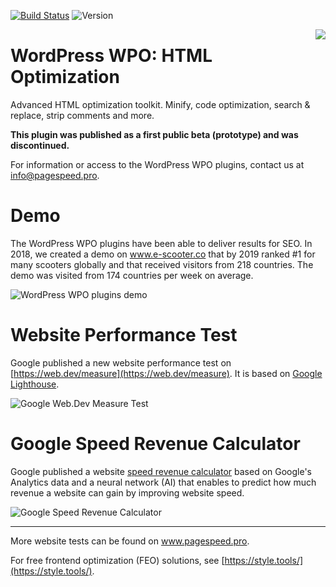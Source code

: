 [![Build Status](https://travis-ci.org/o10n-x/wordpress-html-optimization.svg?branch=master)](https://travis-ci.org/o10n-x/wordpress-html-optimization) ![Version](https://img.shields.io/github/release/o10n-x/wordpress-html-optimization.svg)

<img src="https://github.com/o10n-x/wordpress-o10n-core/blob/master/docs/images/perf-100.png" align="right">

# WordPress WPO: HTML Optimization

Advanced HTML optimization toolkit. Minify, code optimization, search & replace, strip comments and more.

**This plugin was published as a first public beta (prototype) and was discontinued.**

For information or access to the WordPress WPO plugins, contact us at info@pagespeed.pro.

# Demo

The WordPress WPO plugins have been able to deliver results for SEO. In 2018, we created a demo on www.e-scooter.co that by 2019 ranked #1 for many scooters globally and that received visitors from 218 countries. The demo was visited from 174 countries per week on average.

![WordPress WPO plugins demo](https://github.com/o10n-x/wordpress-o10n-core/blob/master/docs/images/google-rankings-international.png)

# Website Performance Test

Google published a new website performance test on [https://web.dev/measure](https://web.dev/measure). It is based on [Google Lighthouse](https://developers.google.com/web/tools/lighthouse/).

![Google Web.Dev Measure Test](https://github.com/o10n-x/wordpress-o10n-core/blob/master/docs/images/google-measure.png)

# Google Speed Revenue Calculator

Google published a website [speed revenue calculator](https://www.thinkwithgoogle.com/feature/testmysite) based on Google's Analytics data and a neural network (AI) that enables to predict how much revenue a website can gain by improving website speed.

![Google Speed Revenue Calculator](https://github.com/o10n-x/wordpress-o10n-core/blob/master/docs/images/google-speed-revenue.png)

---

More website tests can be found on www.pagespeed.pro.

For free frontend optimization (FEO) solutions, see [https://style.tools/](https://style.tools/).